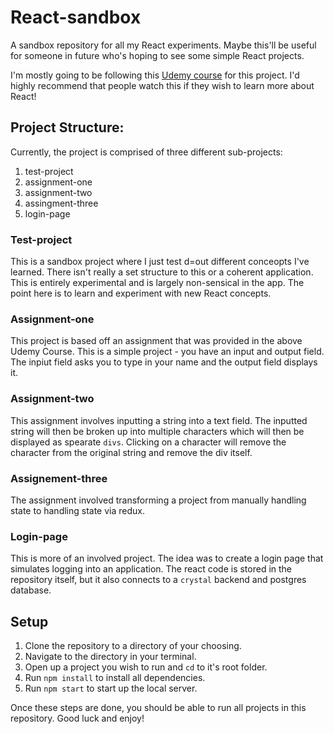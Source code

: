 # React-sandbox

A sandbox repository for all my React experiments. Maybe this'll be useful for someone in future who's hoping to see some simple React projects. 

I'm mostly going to be following this [Udemy course](https://www.udemy.com/course/react-the-complete-guide-incl-redux/) for this project. I'd highly recommend that people watch this if they wish to learn more about React! 

## Project Structure:

Currently, the project is comprised of three different sub-projects:

1. test-project
2. assignment-one
3. assignment-two
4. assingment-three
5. login-page

### Test-project

This is a sandbox project where I just test d=out different conceopts I've learned. There isn't really a set structure to this or a coherent application. This is entirely experimental and is largely non-sensical in the app. The point here is to learn and experiment with new React concepts. 

### Assignment-one

This project is based off an assignment that was provided in the above Udemy Course. This is a simple project - you have an input and output field. The inpiut field asks you to type in your name and the output field displays it. 

### Assignment-two

This assignment involves inputting a string into a text field. The inputted string will then be broken up into multiple characters which will then be displayed as spearate `divs`. Clicking on a character will remove the character from the original string and remove the div itself. 

### Assignement-three

The assignment involved transforming a project from manually handling state to handling state via redux. 

### Login-page

This is more of an involved project. The idea was to create a login page that simulates logging into an application. The react code is stored in the repository itself, but it also connects to a `crystal` backend and postgres database. 

## Setup

1. Clone the repository to a directory of your choosing. 
2. Navigate to the directory in your terminal.
3. Open up a project you wish to run and `cd` to it's root folder. 
4. Run `npm install` to install all dependencies.
5. Run `npm start` to start up the local server. 

Once these steps are done, you should be able to run all projects in this repository. Good luck and enjoy!
